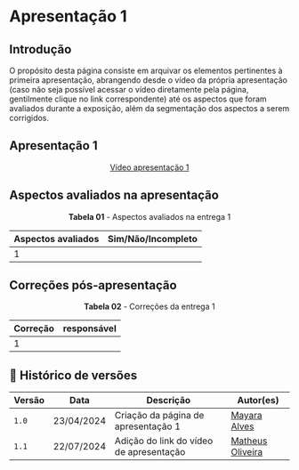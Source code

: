 # Apresentação 1

## Introdução

O propósito desta página consiste em arquivar os elementos pertinentes à primeira apresentação, abrangendo desde o vídeo da própria apresentação (caso não seja possível acessar o vídeo diretamente pela página, gentilmente clique no link correspondente) até os aspectos que foram avaliados durante a exposição, além da segmentação dos aspectos a serem corrigidos.

## Apresentação 1

<p style="text-align: center"><a href="https://youtu.be/6U2Rk_x7cZg" target="blanket">Vídeo apresentação 1</a></p>

## Aspectos avaliados na apresentação
<p align="center"><b>Tabela 01</b> - Aspectos avaliados na entrega 1 </p>

Aspectos avaliados  | Sim/Não/Incompleto
--------- | ------
1 | 


## Correções pós-apresentação
<p align="center"><b>Tabela 02</b> - Correções da entrega 1 </p>

Correção | responsável |
--------- | --------------- 
1 | 

## 📑 Histórico de versões 

Versão  |   Data   | Descrição | Autor(es) 
--------- | ------ | ------ | ----------
`1.0` | 23/04/2024| Criação da página de apresentação 1 | [Mayara Alves](https://github.com/Mayara-tech)
`1.1` | 22/07/2024| Adição do link do vídeo de apresentação | [Matheus Oliveira](https://github.com/matheusfga)
